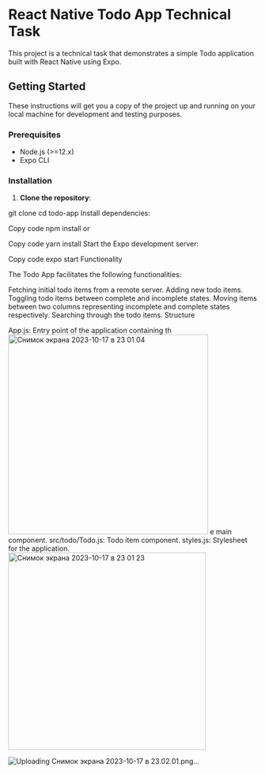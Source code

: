 # React Native Todo App Technical Task

This project is a technical task that demonstrates a simple Todo application built with React Native using Expo.

## Getting Started

These instructions will get you a copy of the project up and running on your local machine for development and testing purposes.

### Prerequisites

- Node.js (>=12.x)
- Expo CLI

### Installation

1. **Clone the repository**:

git clone 
cd todo-app
Install dependencies:

Copy code
npm install
or

Copy code
yarn install
Start the Expo development server:

Copy code
expo start
Functionality

The Todo App facilitates the following functionalities:

Fetching initial todo items from a remote server.
Adding new todo items.
Toggling todo items between complete and incomplete states.
Moving items between two columns representing incomplete and complete states respectively.
Searching through the todo items.
Structure

App.js: Entry point of the application containing th<img width="404" alt="Снимок экрана 2023-10-17 в 23 01 04" src="https://github.com/antonhayabysa/Task-manager-for-phone/assets/83969662/2ea2f00b-029c-4e04-bdb0-da3645802c71">
e main component.
src/todo/Todo.js: Todo item component.
styles.js: Stylesheet for the application.<img width="399" alt="Снимок экрана 2023-10-17 в 23 01 23" src="https://github.com/antonhayabysa/Task-manager-for-phone/assets/83969662/9ce60200-d775-4761-be74-9d4ea73a7e6b">


![Uploading Снимок экрана 2023-10-17 в 23.02.01.png…]()
